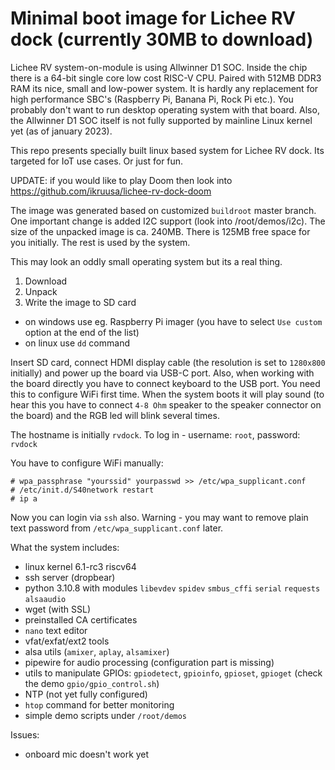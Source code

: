 # Minimal boot image for Lichee RV dock (currently 30MB to download)

Lichee RV system-on-module is using Allwinner D1 SOC. Inside the chip there is a 64-bit single core low cost RISC-V CPU. Paired with 512MB DDR3 RAM its nice, small and low-power system. It is hardly any replacement for high performance SBC's (Raspberry Pi, Banana Pi, Rock Pi etc.). You probably don't want to run desktop operating system with that board. Also, the Allwinner D1 SOC itself is not fully supported by mainline Linux kernel yet (as of january 2023).

This repo presents specially built linux based system for Lichee RV dock. Its targeted for IoT use cases. Or just for fun.

UPDATE: if you would like to play Doom then look into https://github.com/ikruusa/lichee-rv-dock-doom

The image was generated based on customized `buildroot` master branch. One important change is added I2C support (look into /root/demos/i2c).
The size of the unpacked image is ca. 240MB. There is 125MB free space for you initially. The rest is used by the system.

This may look an oddly small operating system but its a real thing.
1. Download
2. Unpack
3. Write the image to SD card
- on windows use eg. Raspberry Pi imager (you have to select `Use custom` option at the end of the list)
- on linux use `dd` command

Insert SD card, connect HDMI display cable (the resolution is set to `1280x800` initially) and power up the board via USB-C port. Also, when working with the board directly you have to connect keyboard to the USB port. You need this to configure WiFi first time.
When the system boots it will play sound (to hear this you have to connect `4-8 Ohm` speaker to the speaker connector on the board) and the RGB led will blink several times.

The hostname is initially `rvdock`.
To log in - username: `root`, password: `rvdock`

You have to configure WiFi manually:
```
# wpa_passphrase "yourssid" yourpasswd >> /etc/wpa_supplicant.conf
# /etc/init.d/S40network restart
# ip a
```
Now you can login via `ssh` also. Warning - you may want to remove plain text password from `/etc/wpa_supplicant.conf` later.

What the system includes:
* linux kernel 6.1-rc3 riscv64
* ssh server (dropbear)
* python 3.10.8 with modules `libevdev` `spidev` `smbus_cffi` `serial` `requests` `alsaaudio`
* wget (with SSL)
* preinstalled CA certificates
* `nano` text editor
* vfat/exfat/ext2 tools
* alsa utils (`amixer`, `aplay`, `alsamixer`)
* pipewire for audio processing (configuration part is missing)
* utils to manipulate GPIOs: `gpiodetect`, `gpioinfo`, `gpioset`,  `gpioget` (check the demo `gpio/gpio_control.sh`)
* NTP (not yet fully configured)
* `htop` command for better monitoring
* simple demo scripts under `/root/demos`

Issues:
- onboard mic doesn't work yet
